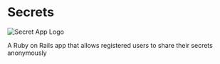 # Secrets

![Secret App Logo](https://github.com/christ-huytran/Secrets/tree/master/public/images/secret_app_clone.png)

A Ruby on Rails app that allows registered users to share their secrets anonymously
